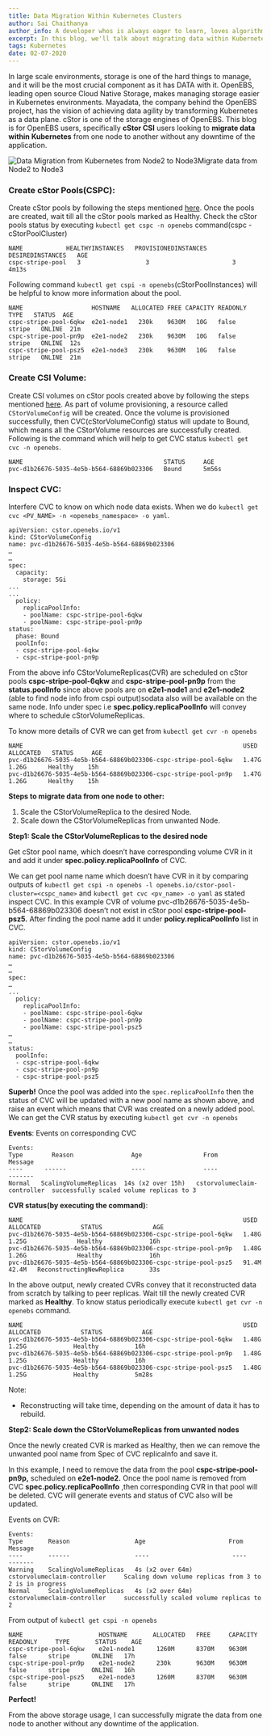 ```yaml
---
title: Data Migration Within Kubernetes Clusters
author: Sai Chaithanya
author_info: A developer whos is always eager to learn, loves algorithms, maths, Kubernetes, and programming, Passionate towards Data Science. Enjoys playing kabaddi and traveling.
excerpt: In this blog, we'll talk about migrating data within Kubernetes from one node to another without any downtime of the application.
tags: Kubernetes
date: 02-07-2020
---
```


In large scale environments, storage is one of the hard things to manage, and it will be the most crucial component as it has DATA with it. OpenEBS, leading open source Cloud Native Storage, makes managing storage easier in Kubernetes environments. Mayadata, the company behind the OpenEBS project, has the vision of achieving data agility by transforming Kubernetes as a data plane. cStor is one of the storage engines of OpenEBS. 
This blog is for OpenEBS users, specifically **cStor CSI** users looking to **migrate data within Kubernetes** from one node to another without any downtime of the application.

![Data Migration from Kubernetes from Node2 to Node3](/images/blog/2020/07/Data-migration-diagram.png)Migrate data from Node2 to Node3

### Create cStor Pools(CSPC):

Create cStor pools by following the steps mentioned [here](https://github.com/openebs/cstor-operators/blob/master/docs/quick.md). Once the pools are created, wait till all the cStor pools marked as Healthy. Check the cStor pools status by executing `kubectl get cspc -n openebs` command(cspc - cStorPoolCluster)

    NAME            HEALTHYINSTANCES   PROVISIONEDINSTANCES   DESIREDINSTANCES   AGE
    cspc-stripe-pool   3                  3                       3              4m13s

Following command `kubectl get cspi -n openebs`(cStorPoolInstances) will be helpful to know more information about the pool.

    NAME                   HOSTNAME   ALLOCATED FREE CAPACITY READONLY  TYPE   STATUS  AGE
    cspc-stripe-pool-6qkw  e2e1-node1   230k    9630M   10G   false   stripe   ONLINE  21m
    cspc-stripe-pool-pn9p  e2e1-node2   230k    9630M   10G   false   stripe   ONLINE  12s
    cspc-stripe-pool-psz5  e2e1-node3   230k    9630M   10G   false   stripe   ONLINE  21m

### Create CSI Volume:

Create CSI volumes on cStor pools created above by following the steps mentioned [here](https://github.com/openebs/cstor-csi#provision-a-cstor-volume-using-openebs-cstor-csi-driver). As part of volume provisioning, a resource called `CStorVolumeConfig` will be created. Once the volume is provisioned successfully, then CVC(cStorVolumeConfig) status will update to Bound, which means all the CStorVolume resources are successfully created. Following is the command which will help to get CVC status `kubectl get cvc -n openebs`.

    NAME                                       STATUS     AGE
    pvc-d1b26676-5035-4e5b-b564-68869b023306   Bound      5m56s
    

### **Inspect CVC**:

Interfere CVC to know on which node data exists. When we do `kubectl get cvc <PV_NAME> -n <openebs_namespace> -o yaml`.

    apiVersion: cstor.openebs.io/v1
    kind: CStorVolumeConfig
    name: pvc-d1b26676-5035-4e5b-b564-68869b023306
    …
    …
    spec:
      capacity:
        storage: 5Gi
    ...
    ...
      policy:
        replicaPoolInfo:
        - poolName: cspc-stripe-pool-6qkw
        - poolName: cspc-stripe-pool-pn9p
    status:
      phase: Bound
      poolInfo:
      - cspc-stripe-pool-6qkw
      - cspc-stripe-pool-pn9p

From the above info CStorVolumeReplicas(CVR) are scheduled on cStor pools **cspc-stripe-pool-6qkw** and **cspc-stripe-pool-pn9p** from the **status.poolInfo** since above pools are on **e2e1-node1** and **e2e1-node2** (able to find node info from cspi output)sodata also will be available on the same node. Info under spec i.e **spec.policy.replicaPoolInfo** will convey where to schedule cStorVolumeReplicas.

To know more details of CVR we can get from `kubectl get cvr -n openebs`

    NAME                                                             USED    ALLOCATED   STATUS     AGE
    pvc-d1b26676-5035-4e5b-b564-68869b023306-cspc-stripe-pool-6qkw   1.47G    1.26G      Healthy    15h
    pvc-d1b26676-5035-4e5b-b564-68869b023306-cspc-stripe-pool-pn9p   1.47G    1.26G      Healthy    15h

**Steps to migrate data from one node to other:**

1. Scale the CStorVolumeReplica to the desired Node.
2. Scale down the CStorVolumeReplicas from unwanted Node.

**Step1: Scale the CStorVolumeReplicas to the desired node**

Get cStor pool name, which doesn’t have corresponding volume CVR in it and add it under **spec.policy.replicaPoolInfo** of CVC.

We can get pool name name which doesn’t have CVR in it by comparing outputs of `kubectl get cspi -n openebs -l openebs.io/cstor-pool-cluster=<cspc_name>` and `kubectl get cvc <pv_name> -o yaml` as stated inspect CVC. In this example CVR of volume pvc-d1b26676-5035-4e5b-b564-68869b023306 doesn’t not exist in cStor pool **cspc-stripe-pool-psz5.** After finding the pool name add it under **policy.replicaPoolInfo** list in CVC.

    apiVersion: cstor.openebs.io/v1
    kind: CStorVolumeConfig
    name: pvc-d1b26676-5035-4e5b-b564-68869b023306
    …
    …
    spec:
    …
    ...
      policy:
        replicaPoolInfo:
        - poolName: cspc-stripe-pool-6qkw
        - poolName: cspc-stripe-pool-pn9p
        - poolName: cspc-stripe-pool-psz5
    …
    …
    status:
      poolInfo:
      - cspc-stripe-pool-6qkw
      - cspc-stripe-pool-pn9p
      - cspc-stripe-pool-psz5

**Superb!**
Once the pool was added into the `spec.replicaPoolInfo` then the status of CVC will be updated with a new pool name as shown above, and raise an event which means that CVR was created on a newly added pool. We can get the CVR status by executing `kubectl get cvr -n openebs`

**Events**: Events on corresponding CVC

    Events:
    Type        Reason                Age                 From                         Message
    ----      ------                  ----                ----                         -------
    Normal   ScalingVolumeReplicas  14s (x2 over 15h)   cstorvolumeclaim-controller  successfully scaled volume replicas to 3

**CVR status(by executing the command)**:

    NAME                                                             USED    ALLOCATED           STATUS              AGE
    pvc-d1b26676-5035-4e5b-b564-68869b023306-cspc-stripe-pool-6qkw   1.48G    1.25G              Healthy             16h
    pvc-d1b26676-5035-4e5b-b564-68869b023306-cspc-stripe-pool-pn9p   1.48G    1.26G              Healthy             16h
    pvc-d1b26676-5035-4e5b-b564-68869b023306-cspc-stripe-pool-psz5   91.4M    42.4M   ReconstructingNewReplica       33s

In the above output, newly created CVRs convey that it reconstructed data from scratch by talking to peer replicas. Wait till the newly created CVR marked as **Healthy**. To know status periodically execute `kubectl get cvr -n openebs` command.

    NAME                                                             USED    ALLOCATED           STATUS           AGE
    pvc-d1b26676-5035-4e5b-b564-68869b023306-cspc-stripe-pool-6qkw   1.48G     1.25G             Healthy          16h
    pvc-d1b26676-5035-4e5b-b564-68869b023306-cspc-stripe-pool-pn9p   1.48G     1.25G             Healthy          16h
    pvc-d1b26676-5035-4e5b-b564-68869b023306-cspc-stripe-pool-psz5   1.48G     1.25G             Healthy          5m28s

Note:

- Reconstructing will take time, depending on the amount of data it has to rebuild.

**Step2: Scale down the CStorVolumeReplicas from unwanted nodes**

Once the newly created CVR is marked as Healthy, then we can remove the unwanted pool name from Spec of CVC replicaInfo and save it. 

In this example, I need to remove the data from the pool **cspc-stripe-pool-pn9p,** scheduled on **e2e1-node2.** Once the pool name is removed from CVC **spec.policy.replicaPoolInfo** ,then corresponding CVR in that pool will be deleted. CVC will generate events and status of CVC also will be updated.

Events on CVR:

    Events:
    Type       Reason                  Age                       From                            Message
    ----       ------                  ----                       ----                            -------
    Warning    ScalingVolumeReplicas   4s (x2 over 64m)     cstorvolumeclaim-controller     Scaling down volume replicas from 3 to 2 is in progress
    Normal     ScalingVolumeReplicas   4s (x2 over 64m)     cstorvolumeclaim-controller     successfully scaled volume replicas to 2

From output of `kubectl get cspi -n openebs`

    NAME                     HOSTNAME       ALLOCATED   FREE     CAPACITY    READONLY     TYPE       STATUS    AGE
    cspc-stripe-pool-6qkw    e2e1-node1      1260M      8370M    9630M         false      stripe      ONLINE   17h
    cspc-stripe-pool-pn9p    e2e1-node2      230k       9630M    9630M         false      stripe      ONLINE   16h
    cspc-stripe-pool-psz5    e2e1-node3      1260M      8370M    9630M         false      stripe      ONLINE   17h

**Perfect!**

From the above storage usage, I can successfully migrate the data from one node to another without any downtime of the application.
